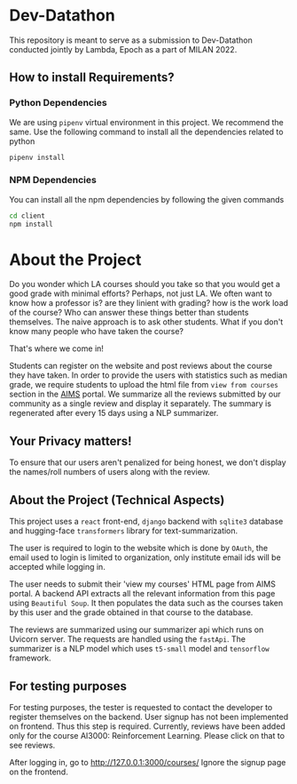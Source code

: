 # Dev-Datathon
This repository is meant to serve as a submission to Dev-Datathon conducted jointly by Lambda, Epoch as a part of MILAN 2022. 

## How to install Requirements?
### Python Dependencies
We are using `pipenv` virtual environment in this project. We recommend the same. Use the following command to install all the dependencies related to python
```bash
pipenv install
```

### NPM Dependencies
You can install all the npm dependencies by following the given commands

```bash
cd client
npm install
```

# About the Project
Do you wonder which LA courses should you take so that you would get a good grade with minimal efforts? Perhaps, not just LA. We often want to know how a professor is? are they linient with grading? how is the work load of the course? Who can answer these things better than students themselves. The naive approach is to ask other students. What if you don't know many people who have taken the course? 

That's where we come in!

Students can register on the website and post reviews about the course they have taken. In order to provide the users with statistics such as median grade, we require students to upload the html file from `view from courses` section in the [AIMS](https://aims.iith.ac.in/aims/) portal. We summarize all the reviews submitted by our community as a single review and display it separately. The summary is regenerated after every 15 days using a NLP summarizer.

## Your Privacy matters!
To ensure that our users aren't penalized for being honest, we don't display the names/roll numbers of users along with the review.

## About the Project (Technical Aspects)
This project uses a `react` front-end, `django` backend with `sqlite3` database and hugging-face `transformers` library for text-summarization.

The user is required to login to the website which is done by `OAuth`, the email used to login is limited to organization, only institute email ids will be accepted while logging in.

The user needs to submit their 'view my courses' HTML page from AIMS portal. A backend API extracts all the relevant information from this page using `Beautiful Soup`. It then populates the data such as the courses taken by this user and the grade obtained in that course to the database.

<!-- write about other APIs -->

The reviews are summarized using our summarizer api which runs on Uvicorn server. The requests are handled using the `fastApi`. The summarizer is a NLP model which uses `t5-small` model and `tensorflow` framework.

## For testing purposes
For testing purposes, the tester is requested to contact the developer to register themselves on the backend. User signup has not been implemented on frontend. Thus this step is required. Currently, reviews have been added only for the course AI3000: Reinforcement Learning. Please click on that to see reviews.

After logging in, go to http://127.0.0.1:3000/courses/ Ignore the signup page on the frontend.
